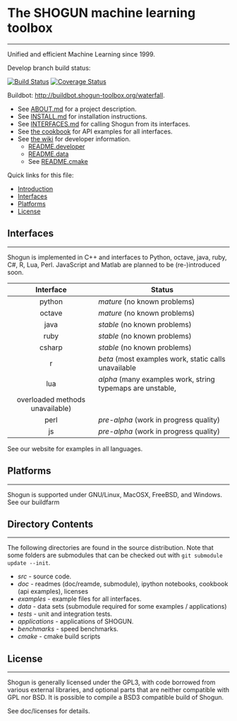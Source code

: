 # The SHOGUN machine learning toolbox
-------------------------------------

Unified and efficient Machine Learning since 1999.

Develop branch build status:

[![Build Status](https://travis-ci.org/shogun-toolbox/shogun.png?branch=develop)](https://travis-ci.org/shogun-toolbox/shogun)
[![Coverage Status](https://coveralls.io/repos/shogun-toolbox/shogun/badge.png?branch=develop)](https://coveralls.io/r/shogun-toolbox/shogun?branch=develop)

Buildbot: http://buildbot.shogun-toolbox.org/waterfall.

 * See [ABOUT.md](https://github.com/shogun-toolbox/docs/blob/master/ABOUT.md) for a project description.
 * See [INSTALL.md](https://github.com/shogun-toolbox/docs/blob/master/ABOUT.md) for installation instructions.
 * See [INTERFACES.md](https://github.com/shogun-toolbox/docs/blob/master/INTERFACE.md) for calling Shogun from its interfaces.
 * See [the cookbook](http://shogun.ml/cookbook/latest/) for API examples for all interfaces.
 * See [the wiki](https://github.com/shogun-toolbox/shogun/wiki/) for developer information.
   * [README.developer](https://github.com/shogun-toolbox/shogun/wiki/README_developer)
   * [README.data](https://github.com/shogun-toolbox/shogun/wiki/README_data)
   * See [README.cmake](https://github.com/shogun-toolbox/shogun/wiki/README_cmake)

Quick links for this file:
* [Introduction](#introduction)
* [Interfaces](#interfaces)
* [Platforms](#platforms)
* [License](#license)


## Interfaces
-------------

Shogun is implemented in C++ and interfaces to Python, octave, java, ruby, C#, R, Lua, Perl. JavaScript and Matlab are planned to be (re-)introduced soon.

|    Interface     |     Status                                                |
|:----------------:|-----------------------------------------------------------|
|python            | *mature* (no known problems)                              |
|octave            | *mature* (no known problems)                              |
|java              | *stable* (no known problems)                              |
|ruby              | *stable* (no known problems)                              |
|csharp            | *stable* (no known problems)                              |
|r                 | *beta*   (most examples work, static calls unavailable    |
|lua               | *alpha* (many examples work, string typemaps are unstable,
                             overloaded methods unavailable)                   |
|perl              | *pre-alpha* (work in progress quality)                    |
|js                | *pre-alpha* (work in progress quality)                    |

See our website for examples in all languages.

## Platforms
------------

Shogun is supported under GNU/Linux, MacOSX, FreeBSD, and Windows.
See our buildfarm

## Directory Contents
---------------------

The following directories are found in the source distribution.
Note that some folders are submodules that can be checked out with
`git submodule update --init`.

- *src* - source code.
- *doc* - readmes (doc/reamde, submodule), ipython notebooks, cookbook (api examples), licenses
- *examples* - example files for all interfaces.
- *data* - data sets (submodule required for some examples / applications)
- *tests* - unit and integration tests.
- *applications* - applications of SHOGUN.
- *benchmarks* - speed benchmarks.
- *cmake* - cmake build scripts

## License
----------
Shogun is generally licensed under the GPL3, with
code borrowed from various external libraries, and optional
parts that are neither compatible with GPL nor BSD.
It is possible to compile a BSD3 compatible build of Shogun.

See doc/licenses for details.

